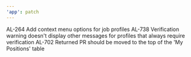 ```yaml
---
'app': patch
---
```


AL-264 Add context menu options for job profiles
AL-738 Verification warning doesn't display other messages for profiles that always require verification
AL-702 Returned PR should be moved to the top of the 'My Positions' table
